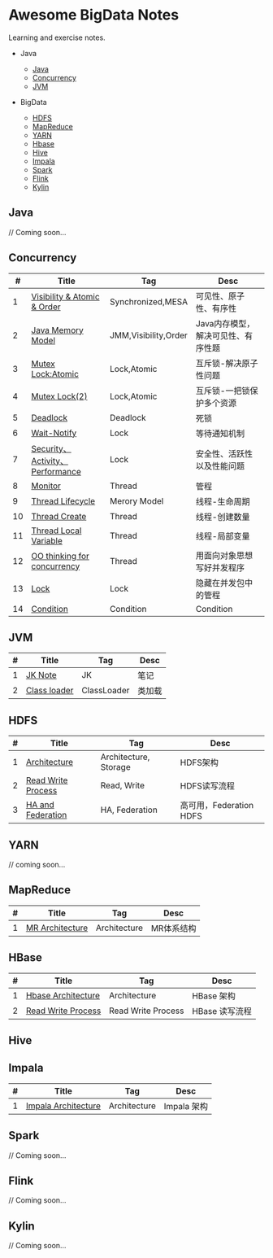 # Awesome BigData Notes
Learning and exercise notes.

- Java
  - [Java](#Java)
  - [Concurrency](#Concurrency)
  - [JVM](#JVM)

- BigData
  - [HDFS](#HDFS)
  - [MapReduce](#MapReduce)
  - [YARN](#YARN)
  - [Hbase](#Hbase)
  - [Hive](#Hive)
  - [Impala](#Impala)
  - [Spark](#Spark)
  - [Flink](#Flink)
  - [Kylin](#Kylin)

## Java
// Coming soon...

## Concurrency
| #   | Title                                | Tag                  | Desc                               |
| --- | ------------------------------------ | -------------------- | ---------------------------------- |
| 1   | [Visibility & Atomic & Order][2-1]     | Synchronized,MESA    | 可见性、原子性、有序性             |
| 2   | [Java Memory Model][2-2]               | JMM,Visibility,Order | Java内存模型，解决可见性、有序性题 |
| 3   | [Mutex Lock:Atomic][2-3]               | Lock,Atomic          | 互斥锁-解决原子性问题              |
| 4   | [Mutex Lock(2)][2-4]                   | Lock,Atomic          | 互斥锁-一把锁保护多个资源          |
| 5   | [Deadlock][2-5]                        | Deadlock             | 死锁                               |
| 6   | [Wait-Notify][2-6]                     | Lock                 | 等待通知机制                       |
| 7   | [Security、Activity、Performance][2-7] | Lock                  | 安全性、活跃性以及性能问题         |
| 8   | [Monitor][2-8]                         | Thread               | 管程                               |
| 9   | [Thread Lifecycle][2-9]                | Merory Model         | 线程-生命周期                      |
| 10  | [Thread Create][2-10]                  | Thread               | 线程-创建数量                      |
| 11  | [Thread Local Variable][2-11]          | Thread               | 线程-局部变量                      |
| 12  | [OO thinking for concurrency][2-12]    | Thread               | 用面向对象思想写好并发程序         |
| 13  | [Lock][2-13]                           | Lock                 | 隐藏在并发包中的管程               |
| 14  | [Condition][2-14]                      | Condition            | Condition                                 |

## JVM
| #   | Title               | Tag         | Desc   |
| --- | ------------------- | ----------- | ------ |
| 1   | [JK Note][3-1]      | JK          | 笔记   |
| 2   | [Class loader][3-2] | ClassLoader | 类加载 |

## HDFS
| #   | Title                     | Tag                   | Desc                    |
| --- | ------------------------- | --------------------- | ----------------------- |
| 1   | [Architecture][4-1]       | Architecture, Storage | HDFS架构                |
| 2   | [Read Write Process][4-2] | Read, Write           | HDFS读写流程            |
| 3   | [HA and Federation][4-3]  | HA, Federation        | 高可用，Federation HDFS |

## YARN
// coming soon...

## MapReduce
| #   | Title                  | Tag          | Desc       |
| --- | ---------------------- | ------------ | ---------- |
| 1   | [MR Architecture][6-1] | Architecture | MR体系结构 |

## HBase
| #   | Title                     | Tag                | Desc           |
| --- | ------------------------- | ------------------ | -------------- |
| 1   | [Hbase Architecture][7-1] | Architecture       | HBase 架构     |
| 2   | [Read Write Process][7-2] | Read Write Process | HBase 读写流程 |

## Hive

## Impala
| #   | Title                      | Tag          | Desc       |
| --- | -------------------------- | ------------ | ---------- |
| 1   | [Impala Architecture][9-1] | Architecture | Impala 架构 |

## Spark
// Coming soon...

## Flink
// Coming soon...

## Kylin
// Coming soon...

[2-1]: https://github.com/mantoudev/routine/tree/master/Concurrency/01-Visibility%20%26%20Atomic%20%26%20Order
[2-2]: https://github.com/mantoudev/routine/tree/master/Concurrency/02-Java%20Meroy%20Model
[2-3]: https://github.com/mantoudev/routine/tree/master/Concurrency/03-Mutex%20Lock:Atomic
[2-4]: https://github.com/mantoudev/routine/tree/master/Concurrency/04-Mutex%20Lock(2)
[2-5]: https://github.com/mantoudev/routine/tree/master/Concurrency/05-Deadlock
[2-6]: https://github.com/mantoudev/routine/tree/master/Concurrency/06-Wait-Notify
[2-7]: https://github.com/mantoudev/routine/tree/master/Concurrency/07-Security%E3%80%81Activity%E3%80%81Performance
[2-8]: https://github.com/mantoudev/routine/tree/master/Concurrency/08-Monitor
[2-9]: https://github.com/mantoudev/routine/tree/master/Concurrency/09-Thread:create
[2-10]: https://github.com/mantoudev/routine/tree/master/Concurrency/10-Thread:lifecyle
[2-11]: https://github.com/mantoudev/routine/tree/master/Concurrency/11-Thread:localVariable
[2-12]: https://github.com/mantoudev/routine/tree/master/Concurrency/12-OO%20thinking%20for%20concurrency
[2-13]: https://github.com/mantoudev/routine/tree/master/Concurrency/14-Lock
[2-14]: https://github.com/mantoudev/routine/tree/master/Concurrency/15-Condition

[3-1]: https://github.com/mantoudev/routine/tree/master/JVM/01-JK
[3-2]: https://github.com/mantoudev/routine/tree/master/JVM/02-Class%20Loader

[4-1]: https://github.com/mantoudev/routine/tree/master/HDFS/01-Architecture
[4-2]: https://github.com/mantoudev/routine/tree/master/HDFS/02-Read%20Write%20Process
[4-3]: https://github.com/mantoudev/routine/tree/master/HDFS/03-HA%20Federation

[6-1]: https://github.com/mantoudev/routine/tree/master/MR/01-Architecture

[7-1]: https://github.com/mantoudev/routine/tree/master/HBase/01-Hbase%20Architecture
[7-2]: https://github.com/mantoudev/routine/tree/master/HBase/0Concurrency-Read%20Write%20Process

[9-1]: https://github.com/mantoudev/routine/tree/master/Impala/01-Introduce
